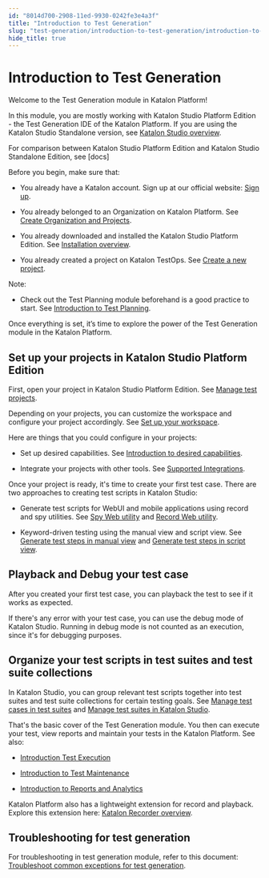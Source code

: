 ```yaml
---
id: "8014d700-2908-11ed-9930-0242fe3e4a3f"
title: "Introduction to Test Generation"
slug: "test-generation/introduction-to-test-generation/introduction-to-test-generation"
hide_title: true
---
```


# <a id="concept-3602" class="anchor_top_offset"/><a id="ariaid-title1" class="anchor_top_offset"/>Introduction to Test Generation

<p xmlns="http://www.w3.org/1999/xhtml" className="p">Welcome to the Test Generation module in <span className="ph">Katalon Platform</span>!</p> 
<p xmlns="http://www.w3.org/1999/xhtml" className="p">In this module, you are mostly working with Katalon Studio Platform Edition - the Test Generation IDE of the <span className="ph">Katalon Platform</span>. If you are using the Katalon Studio Standalone version, see <a className="xref j-external-link" href="https://docs.katalon.com/docs/katalon-studio-enterprise/katalon-studio-overview" target="_blank">Katalon Studio overview</a>.</p> 
<p xmlns="http://www.w3.org/1999/xhtml" className="p">For comparison between Katalon Studio Platform Edition and Katalon Studio Standalone Edition, see [docs]</p> 
<p xmlns="http://www.w3.org/1999/xhtml" className="p">Before you begin, make sure that:</p> 
<ul xmlns="http://www.w3.org/1999/xhtml" className="ul"><li className="li"><p className="p">You already have a Katalon account. Sign up at our official website: <a className="xref j-external-link" href="https://katalon.com/sign-up" target="_blank">Sign up</a>.</p></li><li className="li"><p className="p">You already belonged to an Organization on Katalon Platform. See <a className="xref" href="/administration/administration-tasks/create-account-and-organization">Create Organization and Projects</a>.</p></li><li className="li"><p className="p">You already downloaded and installed the Katalon Studio Platform Edition. See <a className="xref" href="/get-started/katalon-studio-installation/katalon-studio-installation-overview">Installation overview</a>.</p></li><li className="li"><p className="p">You already created a project on Katalon TestOps. See <a className="xref" href="#">Create a new project</a>.</p></li></ul> 
<div xmlns="http://www.w3.org/1999/xhtml" className="note note note_note"><span className="note__title">Note:</span> <ul className="ul"><li className="li">Check out the Test Planning module beforehand is a good practice to start. See <a className="xref" href="/test-planning/introduction-to-test-planning">Introduction to Test Planning</a>.</li></ul></div>
<p xmlns="http://www.w3.org/1999/xhtml" className="p">Once everything is set, it’s time to explore the power of the Test Generation module in the <span className="ph">Katalon Platform</span>.</p> 

## Set up your projects in Katalon Studio Platform Edition

<p xmlns="http://www.w3.org/1999/xhtml" className="p">First, open your project in Katalon Studio Platform Edition. See <a className="xref" href="/test-generation/manage-projects/manage-test-projects/manage-test-project-in-katalon-studio">Manage test projects</a>.</p> 
<p xmlns="http://www.w3.org/1999/xhtml" className="p">Depending on your projects, you can customize the workspace and configure your project accordingly. See <a className="xref" href="/get-started/set-up-your-workspace/set-up-your-workspace">Set up your workspace</a>.</p> 
<p xmlns="http://www.w3.org/1999/xhtml" className="p">Here are things that you could configure in your projects:</p> 
<ul xmlns="http://www.w3.org/1999/xhtml" className="ul"><li className="li"><p className="p">Set up desired capabilities. See <a className="xref" href="/test-generation/manage-projects/project-settings/introduction-to-desired-capabilities">Introduction to desired capabilities</a>.</p></li><li className="li"><p className="p">Integrate your projects with other tools. See <a className="xref" href="/general-information/supported-integration/supported-integration-in-katalon-platform">Supported Integrations</a>.</p></li></ul> 
<p xmlns="http://www.w3.org/1999/xhtml" className="p">Once your project is ready, it's time to create your first test case. There are two approaches to creating test scripts in Katalon Studio:</p> 
<ul xmlns="http://www.w3.org/1999/xhtml" className="ul"><li className="li"><p className="p">Generate test scripts for WebUI and mobile applications using record and spy utilities. See <a className="xref" href="/test-generation/record-and-spy/webui-record-and-spy-utilities/spy-web-utility">Spy Web utility</a> and <a className="xref" href="/test-generation/record-and-spy/webui-record-and-spy-utilities/record-web-utility">Record Web utility</a>.</p></li><li className="li"><p className="p">Keyword-driven testing using the manual view and script view. See <a className="xref" href="/test-generation/create-test-cases/generate-test-steps-in-katalon-studio-manual-view">Generate test steps in manual view</a> and <a className="xref" href="/test-generation/create-test-cases/generate-test-steps-in-katalon-studio-script-view">Generate test steps in script view</a>.</p></li></ul> 

## Playback and Debug your test case

<p xmlns="http://www.w3.org/1999/xhtml" className="p">After you created your first test case, you can playback the test to see if it works as expected.</p> 
<p xmlns="http://www.w3.org/1999/xhtml" className="p">If there's any error with your test case, you can use the debug mode of Katalon Studio. Running in debug mode is not counted as an execution, since it's for debugging purposes.</p> 

## Organize your test scripts in test suites and test suite collections

<p xmlns="http://www.w3.org/1999/xhtml" className="p">In Katalon Studio, you can group relevant test scripts together into test suites and test suite collections for certain testing goals. See <a className="xref" href="/test-management/manage-tests/test-suite/manage-test-suites-in-katalon-studio#task-39">Manage test cases in test suites</a> and <a className="xref" href="/test-management/manage-tests/test-suite/manage-test-suites-in-katalon-studio">Manage test suites in Katalon Studio</a>.</p> 
<p xmlns="http://www.w3.org/1999/xhtml" className="p">That's the basic cover of the Test Generation module. You then can execute your test, view reports and maintain your tests in the <span className="ph">Katalon Platform</span>. See also: </p> 
<ul xmlns="http://www.w3.org/1999/xhtml" className="ul"><li className="li"><p className="p"><a className="xref" href="/test-execution/test-execution-overview">Introduction Test Execution</a></p></li><li className="li"><p className="p"><a className="xref" href="/test-maintenance/introduction-to-test-maintenance">Introduction to Test Maintenance</a></p></li><li className="li"><p className="p"><a className="xref" href="/reports-and-analytics/introduction-to-reports-and-analytics-module">Introduction to Reports and Analytics</a></p></li></ul> 
<p xmlns="http://www.w3.org/1999/xhtml" className="p"><span className="ph">Katalon Platform</span> also has a lightweight extension for record and playback. Explore this extension here: <a className="xref" href="/plugins-and-addons/katalon-recorder-extension/get-started/overview">Katalon Recorder overview</a>.</p> 

## Troubleshooting for test generation

<p xmlns="http://www.w3.org/1999/xhtml" className="p">For troubleshooting in test generation module, refer to this document: <a className="xref" href="/test-generation/troubleshooting-for-test-generation/troubleshoot-common-exceptions/troubleshoot-common-exceptions-for-test-generation">Troubleshoot common exceptions for test generation</a>.</p> 
